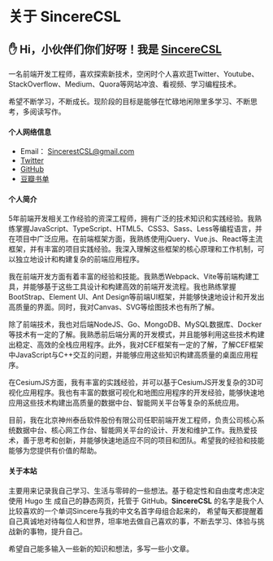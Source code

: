 # 关于 SincereCSL

## ✋ Hi，小伙伴们你们好呀！我是 [SincereCSL](https://sincerecsl.github.io)

一名前端开发工程师，喜欢探索新技术，空闲时个人喜欢逛Twitter、Youtube、StackOverflow、Medium、Quora等网站冲浪、看视频、学习编程技术。

希望不断学习，不断成长。现阶段的目标是能够在忙碌地闲隙里多学习、不断思考，多阅读写作。

#### 个人网络信息

- Email： SincerestCSL@gmail.com
- [Twitter](https://twitter.com/csl_sincere)
- [GitHub](https://github.com/SincereCSL)
- [豆瓣书单](https://www.douban.com/people/162273216/?_i=8436087R3KF6ZX)


#### 个人简介

5年前端开发相关工作经验的资深工程师，拥有广泛的技术知识和实践经验。我熟练掌握JavaScript、TypeScript、HTML5、CSS3、Sass、Less等编程语言，并在项目中广泛应用。在前端框架方面，我熟练使用jQuery、Vue.js、React等主流框架，并有丰富的项目实践经验。我深入理解这些框架的核心原理和工作机制，可以独立地设计和构建复杂的前端应用程序。

我在前端开发方面有着丰富的经验和技能。我熟悉Webpack、Vite等前端构建工具，并能够基于这些工具设计和构建高效的前端开发流程。我也熟练掌握BootStrap、Element UI、Ant Design等前端UI框架，并能够快速地设计和开发出高质量的界面。同时，我对Canvas、SVG等绘图技术也有所了解。

除了前端技术，我也对后端NodeJS、Go、MongoDB、MySQL数据库、Docker等技术有一定的了解。我熟悉前后端分离的开发模式，并且能够利用这些技术构建出稳定、高效的全栈应用程序。此外，我对CEF框架有一定的了解，了解CEF框架中JavaScript与C++交互的问题，并能够应用这些知识构建高质量的桌面应用程序。

在CesiumJS方面，我有丰富的实践经验，并可以基于CesiumJS开发复杂的3D可视化应用程序。我也有丰富的数据可视化和地图应用程序的开发经验，能够快速地应用这些技术构建出高质量的数据中台、智能网关平台等复杂的系统应用。

目前，我在北京神州泰岳软件股份有限公司任职前端开发工程师，负责公司核心系统数据中台、核心网工作台、智能网关平台的设计、开发和维护工作。我热爱技术，善于思考和创新，并能够快速地适应不同的项目和团队。希望我的经验和技能能够为您提供有价值的帮助。







#### 关于本站

主要用来记录我自己学习、生活与零碎的一些想法。基于稳定性和自由度考虑决定使用 Hugo 生 成自己的静态网页，托管于 GitHub。**SincereCSL** 的名字是我个人比较喜欢的一个单词Sincere与我的中文名首字母组合起来的，
希望每天都提醒着自己真诚地对待每位人和世界，坦率地去做自己喜欢的事，不断去学习、体验与挑战新的事物，提升自己。

希望自己能多输入一些新的知识和想法，多写一些小文章。


